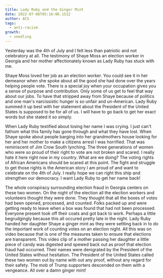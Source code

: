 ```yaml
---
title: Lady Ruby and the Ginger Mint
date: 2022-07-06T05:16:06.151Z
author: ACS
tags:
  - anti-racism
growth:
  - seedling
---
```

Yesterday was the 4th of July and I felt less than patriotic and not celebratory at all. The testimony of Shaye Moss an election worker in Georgia and her mother affectionately known as Lady Ruby has stuck with me. 

Shaye Moss loved her job as an election worker. You could see it in her demeanor when she spoke about all the good she had done over the years helping people vote. There is a special joy when your occupation gives you a sense of purpose and contribution. Only some of us get to feel that way about our jobs. To have that stripped away from Shaye because of politics and one man's narcissistic hunger is so unfair and un-American. Lady Ruby summed it up best with her statement about the President of the United States is supposed to be for all of us. I will have to go back to get her exact words but she stated it so simply. 

When Lady Ruby testified about losing her name I was crying. I just can't fathom what this family has gone through and what they have lost. When Shaye spoke about people barging into her grandmothers house looking for her and her mother to make a citizens arrest I was horrified. That was reminiscent of Jim Crow South lynching. The three generations of women who were so proud of their right to vote are not broken and scared. I really hate it here right now in my country. What are we doing? The voting rights of African Americans should be scared at this point. The fight and struggle to get those rights is the American story I am proud of and want to celebrate on the 4th of July. I really hope we can right this ship and strengthen our democracy. I want Lady Ruby to get her name back!

The whole conspiracy surrounding election fraud in Georgia centers on these two women. On the night of the election all the election workers and volunteers thought they were done. They thought that all the boxes of votes had been opened, processed, and counted. Folks packed up and were getting ready to leave when a box was found that had not been processed. Everyone present took off their coats and got back to work. Perhaps a little begrudgingly because this all occured pretty late in the night. Lady Ruby handed her daughter Shaye a ginger mint as they were settling back in to do the important work of counting votes on an election night. All this was on video because that is one of the measures taken to ensure that elections are transparent. This video clip of a mother passing her daughter a little piece of candy was digested and spewed back out as proof that election fraud had occurred. Their names were denigrated by the President of the United States without hesitation. The President of the United States called these two women out by name with out any proof, without any regard for their safety. The mob of Trump supporters descended on them with a vengeance. All over a damn ginger mint!